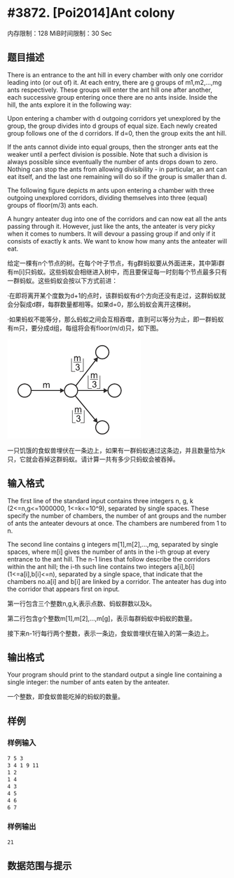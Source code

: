 # #3872.  [Poi2014]Ant colony

内存限制：128 MiB时间限制：30 Sec

## 题目描述

There is an entrance to the ant hill in every chamber with only one corridor leading into (or out of) it. At each entry, there are g groups of m1,m2,...,mg ants respectively. These groups will enter the ant hill one after another, each successive group entering once there are no ants inside. Inside the hill, the ants explore it in the following way:

Upon entering a chamber with d outgoing corridors yet unexplored by the group, the group divides into d groups of equal size. Each newly created group follows one of the d corridors. If d=0, then the group exits the ant hill.

If the ants cannot divide into equal groups, then the stronger ants eat the weaker until a perfect division is possible. Note that such a division is always possible since eventually the number of ants drops down to zero. Nothing can stop the ants from allowing divisibility - in particular, an ant can eat itself, and the last one remaining will do so if the group is smaller than d.

The following figure depicts m ants upon entering a chamber with three outgoing unexplored corridors, dividing themselves into three (equal) groups of floor(m/3) ants each.

A hungry anteater dug into one of the corridors and can now eat all the ants passing through it. However, just like the ants, the anteater is very picky when it comes to numbers. It will devour a passing group if and only if it consists of exactly k ants. We want to know how many ants the anteater will eat.

给定一棵有n个节点的树。在每个叶子节点，有g群蚂蚁要从外面进来，其中第i群有m[i]只蚂蚁。这些蚂蚁会相继进入树中，而且要保证每一时刻每个节点最多只有一群蚂蚁。这些蚂蚁会按以下方式前进：

&middot;在即将离开某个度数为d+1的点时，该群蚂蚁有d个方向还没有走过，这群蚂蚁就会分裂成d群，每群数量都相等。如果d=0，那么蚂蚁会离开这棵树。

&middot;如果蚂蚁不能等分，那么蚂蚁之间会互相吞噬，直到可以等分为止，即一群蚂蚁有m只，要分成d组，每组将会有floor(m/d)只，如下图。

![](upload/201501/s.png)

一只饥饿的食蚁兽埋伏在一条边上，如果有一群蚂蚁通过这条边，并且数量恰为k只，它就会吞掉这群蚂蚁。请计算一共有多少只蚂蚁会被吞掉。

## 输入格式

The first line of the standard input contains three integers n, g, k (2<=n,g<=1000000, 1<=k<=10^9), separated by single spaces. These specify the number of chambers, the number of ant groups and the number of ants the anteater devours at once. The chambers are numbered from 1 to n.

The second line contains g integers m[1],m[2],...,m[g](1<=m[i]<=10^9), separated by single spaces, where m[i] gives the number of ants in the i-th group at every entrance to the ant hill. The n-1 lines that follow describe the corridors within the ant hill; the i-th such line contains two integers a[i],b[i] (1<=a[i],b[i]<=n), separated by a single space, that indicate that the chambers no.a[i] and b[i] are linked by a corridor. The anteater has dug into the corridor that appears first on input.

第一行包含三个整数n,g,k,表示点数、蚂蚁群数以及k。

第二行包含g个整数m[1],m[2],...,m[g]，表示每群蚂蚁中蚂蚁的数量。

接下来n-1行每行两个整数，表示一条边，食蚁兽埋伏在输入的第一条边上。

## 输出格式

Your program should print to the standard output a single line containing a single integer: the number of ants eaten by the anteater.

一个整数，即食蚁兽能吃掉的蚂蚁的数量。

## 样例

### 样例输入

    
    7 5 3
    3 4 1 9 11
    1 2
    1 4
    4 3
    4 5
    4 6
    6 7
    

### 样例输出

    
    21
    

## 数据范围与提示
